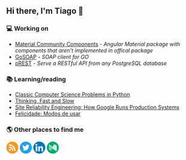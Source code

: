 ## Hi there, I'm Tiago 👋

### 💻 Working on

- [Material Community Components](https://github.com/tiaguinho/material-community-components) - *Angular Material package with components that aren't implemented in offical package*
- [GoSOAP](https://github.com/tiaguinho/gosoap) - *SOAP client for GO*
- [pREST](https://github.com/prest) - *Serve a RESTful API from any PostgreSQL database*

### 📚 Learning/reading

- [Classic Computer Science Problems in Python](https://amzn.to/3tk2ImG)
- [Thinking, Fast and Slow](https://amzn.to/3ao30k2)
- [Site Reliability Engineering: How Google Runs Production
  Systems](https://amzn.to/2MorAcw)
- [Felicidade: Modos de usar](https://amzn.to/2NYRWlR)

### 🌎 Other places to find me

<p align="center">

[<img src="https://github.com/tiaguinho/tiaguinho/blob/master/assets/img/rss.png" alt="Site" width="32" />](https://ttemporin.dev)
[<img src="https://github.com/tiaguinho/tiaguinho/blob/master/assets/img/twitter.png" alt="Twitter" width="32" />](https://twitter.com/_ttemporin)
[<img src="https://github.com/tiaguinho/tiaguinho/blob/master/assets/img/linkedin.png" alt="Linkedin" width="32" />](https://www.linkedin.com/in/tiago-temporin-46533a24/)
[<img src="https://github.com/tiaguinho/tiaguinho/blob/master/assets/img/medium.png" alt="Medium" width="32" />](https://medium.com/@_ttemporin)

</p>

<!--
**tiaguinho/tiaguinho** is a ✨ _special_ ✨ repository because its `README.md` (this file) appears on your GitHub profile.

Here are some ideas to get you started:

- 🔭 I’m currently working on ...
- 🌱 I’m currently learning ...
- 👯 I’m looking to collaborate on ...
- 🤔 I’m looking for help with ...
- 💬 Ask me about ...
- 📫 How to reach me: ...
- 😄 Pronouns: ...
- ⚡ Fun fact: ...
-->
